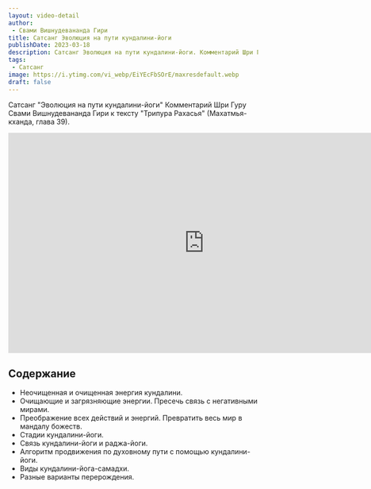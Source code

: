 ```yaml
---
layout: video-detail
author:
 - Свами Вишнудевананда Гири
title: Сатсанг Эволюция на пути кундалини-йоги
publishDate: 2023-03-18
description: Сатсанг Эволюция на пути кундалини-йоги. Комментарий Шри Гуру Свами Вишнудевананда Гири к тексту "Трипура Рахасья" (Махатмья-кханда, глава 39).
tags: 
 - Сатсанг
image: https://i.ytimg.com/vi_webp/EiYEcFbSOrE/maxresdefault.webp
draft: false
---
```


 Сатсанг "Эволюция на пути кундалини-йоги"
Комментарий Шри Гуру Свами Вишнудевананда Гири к тексту "Трипура Рахасья" (Махатмья-кханда, глава 39).

<iframe width="790" height="444" src="https://www.youtube.com/embed/EiYEcFbSOrE" frameborder="0" allowfullscreen=""></iframe> 

## Содержание

- Неочищенная и очищенная энергия кундалини.
- Очищающие и загрязняющие энергии. Пресечь связь с негативными мирами.
- Преображение всех действий и энергий. Превратить весь мир в мандалу божеств.
- Стадии кундалини-йоги.
- Связь кундалини-йоги и раджа-йоги.
- Алгоритм продвижения по духовному пути с помощью кундалини-йоги.
- Виды кундалини-йога-самадхи.
- Разные варианты перерождения.